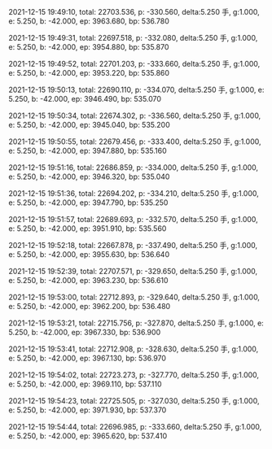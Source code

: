 2021-12-15 19:49:10, total: 22703.536, p: -330.560, delta:5.250 手, g:1.000, e: 5.250, b: -42.000, ep: 3963.680, bp: 536.780

2021-12-15 19:49:31, total: 22697.518, p: -332.080, delta:5.250 手, g:1.000, e: 5.250, b: -42.000, ep: 3954.880, bp: 535.870

2021-12-15 19:49:52, total: 22701.203, p: -333.660, delta:5.250 手, g:1.000, e: 5.250, b: -42.000, ep: 3953.220, bp: 535.860

2021-12-15 19:50:13, total: 22690.110, p: -334.070, delta:5.250 手, g:1.000, e: 5.250, b: -42.000, ep: 3946.490, bp: 535.070

2021-12-15 19:50:34, total: 22674.302, p: -336.560, delta:5.250 手, g:1.000, e: 5.250, b: -42.000, ep: 3945.040, bp: 535.200

2021-12-15 19:50:55, total: 22679.456, p: -333.400, delta:5.250 手, g:1.000, e: 5.250, b: -42.000, ep: 3947.880, bp: 535.160

2021-12-15 19:51:16, total: 22686.859, p: -334.000, delta:5.250 手, g:1.000, e: 5.250, b: -42.000, ep: 3946.320, bp: 535.040

2021-12-15 19:51:36, total: 22694.202, p: -334.210, delta:5.250 手, g:1.000, e: 5.250, b: -42.000, ep: 3947.790, bp: 535.250

2021-12-15 19:51:57, total: 22689.693, p: -332.570, delta:5.250 手, g:1.000, e: 5.250, b: -42.000, ep: 3951.910, bp: 535.560

2021-12-15 19:52:18, total: 22667.878, p: -337.490, delta:5.250 手, g:1.000, e: 5.250, b: -42.000, ep: 3955.630, bp: 536.640

2021-12-15 19:52:39, total: 22707.571, p: -329.650, delta:5.250 手, g:1.000, e: 5.250, b: -42.000, ep: 3963.230, bp: 536.610

2021-12-15 19:53:00, total: 22712.893, p: -329.640, delta:5.250 手, g:1.000, e: 5.250, b: -42.000, ep: 3962.200, bp: 536.480

2021-12-15 19:53:21, total: 22715.756, p: -327.870, delta:5.250 手, g:1.000, e: 5.250, b: -42.000, ep: 3967.330, bp: 536.900

2021-12-15 19:53:41, total: 22712.908, p: -328.630, delta:5.250 手, g:1.000, e: 5.250, b: -42.000, ep: 3967.130, bp: 536.970

2021-12-15 19:54:02, total: 22723.273, p: -327.770, delta:5.250 手, g:1.000, e: 5.250, b: -42.000, ep: 3969.110, bp: 537.110

2021-12-15 19:54:23, total: 22725.505, p: -327.030, delta:5.250 手, g:1.000, e: 5.250, b: -42.000, ep: 3971.930, bp: 537.370

2021-12-15 19:54:44, total: 22696.985, p: -333.660, delta:5.250 手, g:1.000, e: 5.250, b: -42.000, ep: 3965.620, bp: 537.410